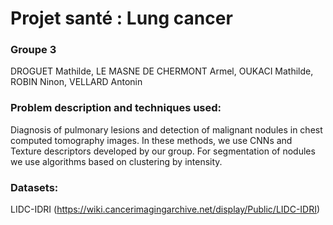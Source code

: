 # Projet santé : Lung cancer
### Groupe 3
DROGUET Mathilde, LE MASNE DE CHERMONT Armel, OUKACI Mathilde, ROBIN Ninon, VELLARD Antonin
### Problem description and techniques used:
Diagnosis of pulmonary lesions and detection of malignant nodules in chest computed tomography images. In these methods, we use CNNs and Texture descriptors developed by our group. For segmentation of nodules we use algorithms based on clustering by intensity.  
### Datasets: 
LIDC-IDRI (https://wiki.cancerimagingarchive.net/display/Public/LIDC-IDRI)
